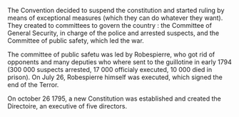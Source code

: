 The Convention decided to suspend the constitution and started ruling by means of exceptional measures (which they can do whatever they want). They created to committees to govern the country : the Committee of General Security, in charge of the police and arrested suspects, and the Committee of public safety, which led the war.

The committee of public safetu was led by Robespierre, who got rid of opponents and many deputies who where sent to the guillotine in early 1794 (300 000 suspects arrested, 17 000 officialy executed, 10 000 died in prison). On July 26, Robespierre himself was executed, which signed the end of the Terror.

On october 26 1795, a new Constitution was established and created the Directoire, an executive of five directors.